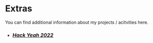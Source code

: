 # Extras

You can find additional information about my projects / acitvities here.

- ### [***Hack Yeah 2022***](/HackYeah2022)
